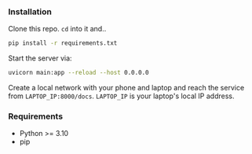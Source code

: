 ### Installation

Clone this repo. `cd` into it and..

```sh
pip install -r requirements.txt
```

Start the server via:

```sh
uvicorn main:app --reload --host 0.0.0.0
```

Create a local network with your phone and laptop and reach the service from `LAPTOP_IP:8000/docs`. `LAPTOP_IP` is your laptop's local IP address.

### Requirements
- Python >= 3.10
- pip
